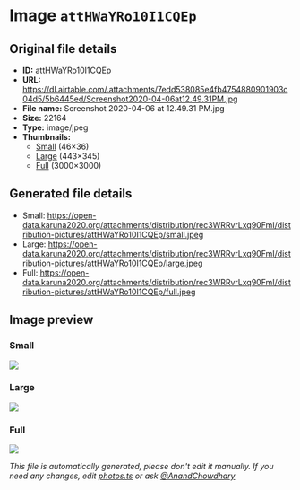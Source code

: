 # Image `attHWaYRo10I1CQEp`

## Original file details

- **ID:** attHWaYRo10I1CQEp
- **URL:** https://dl.airtable.com/.attachments/7edd538085e4fb4754880901903c04d5/5b6445ed/Screenshot2020-04-06at12.49.31PM.jpg
- **File name:** Screenshot 2020-04-06 at 12.49.31 PM.jpg
- **Size:** 22164
- **Type:** image/jpeg
- **Thumbnails:**
  - [Small](https://dl.airtable.com/.attachmentThumbnails/87361362ffd5ab971b8424c22d688fdc/d36ea3ca) (46×36)
  - [Large](https://dl.airtable.com/.attachmentThumbnails/f1c916bf01c12bf41658310425f390e0/1ddd404d) (443×345)
  - [Full](https://dl.airtable.com/.attachmentThumbnails/da0bfce7d106224de1ee5e8705b5a10b/6da19915) (3000×3000)

## Generated file details

- Small: https://open-data.karuna2020.org/attachments/distribution/rec3WRRvrLxq90FmI/distribution-pictures/attHWaYRo10I1CQEp/small.jpeg
- Large: https://open-data.karuna2020.org/attachments/distribution/rec3WRRvrLxq90FmI/distribution-pictures/attHWaYRo10I1CQEp/large.jpeg
- Full: https://open-data.karuna2020.org/attachments/distribution/rec3WRRvrLxq90FmI/distribution-pictures/attHWaYRo10I1CQEp/full.jpeg

## Image preview

### Small

![](https://open-data.karuna2020.org/attachments/distribution/rec3WRRvrLxq90FmI/distribution-pictures/attHWaYRo10I1CQEp/small.jpeg)

### Large

![](https://open-data.karuna2020.org/attachments/distribution/rec3WRRvrLxq90FmI/distribution-pictures/attHWaYRo10I1CQEp/large.jpeg)

### Full

![](https://open-data.karuna2020.org/attachments/distribution/rec3WRRvrLxq90FmI/distribution-pictures/attHWaYRo10I1CQEp/full.jpeg)

_This file is automatically generated, please don't edit it manually. If you need any changes, edit [photos.ts](/photos.ts) or ask [@AnandChowdhary](https://github.com/AnandChowdhary)_
